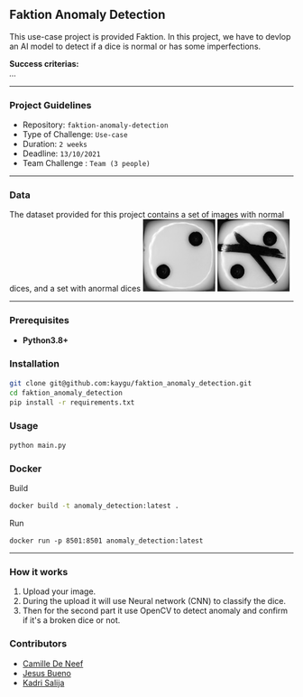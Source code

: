 ## Faktion Anomaly Detection

This use-case project is provided Faktion. In this project, we have to devlop an AI model to detect if a dice is normal or has some imperfections.

**Success criterias:**  
*...*

----------
### Project Guidelines
- Repository: `faktion-anomaly-detection`
- Type of Challenge: `Use-case`
- Duration: `2 weeks`
- Deadline: `13/10/2021`
- Team Challenge : `Team (3 people)`
-------
### Data

The dataset provided for this project contains a set of images with normal dices, and a set with anormal dices
<img alt="Normal Dice" src="assets/normal_dice_2.jpg" />
<img alt="Anormal Dice" src="assets/anomalous_dice_2.jpg" />

--------
### Prerequisites

- **Python3.8+**

### Installation

```bash
git clone git@github.com:kaygu/faktion_anomaly_detection.git
cd faktion_anomaly_detection
pip install -r requirements.txt 
```
### Usage

```bash
python main.py
```

### Docker

Build
```bash
docker build -t anomaly_detection:latest .
```
Run
```
docker run -p 8501:8501 anomaly_detection:latest
```
----------

### How it works
1. Upload your image.
2. During the upload it will use Neural network (CNN) to classify the dice.
3. Then for the second part it use OpenCV to detect anomaly and confirm if it's a broken dice or not.

### Contributors

- [Camille De Neef](https://github.com/kaygu)
- [Jesus Bueno](https://github.com/jejobueno) 
- [Kadri Salija](https://github.com/misterkadrix)



